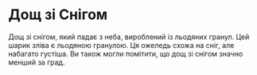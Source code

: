 # Дощ зі Снігом

Дощ зі снігом, який падає з неба, вироблений із льодяних гранул. Цей шарик зліва
є льодяною гранулою. Ця ожеледь схожа на сніг, але набагато густіша. Ви також
могли помітити, що дощ зі снігом значно менший за град.
